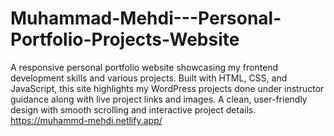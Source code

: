 # Muhammad-Mehdi---Personal-Portfolio-Projects-Website
A responsive personal portfolio website showcasing my frontend development skills and various projects. Built with HTML, CSS, and JavaScript, this site highlights my WordPress projects done under instructor guidance along with live project links and images. A clean, user-friendly design with smooth scrolling and interactive project details.
https://muhammd-mehdi.netlify.app/
